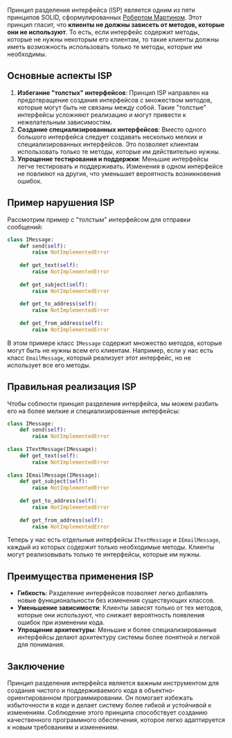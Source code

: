 Принцип разделения интерфейса (ISP) является одним из пяти принципов SOLID, сформулированных [Робертом Мартином](Роберт%20Мартин). Этот принцип гласит, что **клиенты не должны зависеть от методов, которые они не используют**. То есть, если интерфейс содержит методы, которые не нужны некоторым его клиентам, то такие клиенты должны иметь возможность использовать только те методы, которые им необходимы.

## Основные аспекты ISP

1. **Избегание "толстых" интерфейсов**: Принцип ISP направлен на предотвращение создания интерфейсов с множеством методов, которые могут быть не связаны между собой. Такие "толстые" интерфейсы усложняют реализацию и могут привести к нежелательным зависимостям.
2. **Создание специализированных интерфейсов**: Вместо одного большого интерфейса следует создавать несколько мелких и специализированных интерфейсов. Это позволяет клиентам использовать только те методы, которые им действительно нужны.
3. **Упрощение тестирования и поддержки**: Меньшие интерфейсы легче тестировать и поддерживать. Изменения в одном интерфейсе не повлияют на другие, что уменьшает вероятность возникновения ошибок.

## Пример нарушения ISP

Рассмотрим пример с "толстым" интерфейсом для отправки сообщений:

```python
class IMessage:     
	def send(self):        
		raise NotImplementedError     
		
	def get_text(self):        
		raise NotImplementedError     
		
	def get_subject(self):        
		raise NotImplementedError     
		
	def get_to_address(self):        
		raise NotImplementedError     
		
	def get_from_address(self):        
		raise NotImplementedError
```

В этом примере класс `IMessage` содержит множество методов, которые могут быть не нужны всем его клиентам. Например, если у нас есть класс `EmailMessage`, который реализует этот интерфейс, но не использует все его методы.

## Правильная реализация ISP

Чтобы соблюсти принцип разделения интерфейса, мы можем разбить его на более мелкие и специализированные интерфейсы:

```python
class IMessage:     
	def send(self):        
		raise NotImplementedError 
		
class ITextMessage(IMessage):     
	def get_text(self):        
		raise NotImplementedError 
		
class IEmailMessage(IMessage):     
	def get_subject(self):        
		raise NotImplementedError    
		
	def get_to_address(self):        
		raise NotImplementedError    
		
	def get_from_address(self):        
		raise NotImplementedError
```

Теперь у нас есть отдельные интерфейсы `ITextMessage` и `IEmailMessage`, каждый из которых содержит только необходимые методы. Клиенты могут реализовывать только те интерфейсы, которые им нужны.

## Преимущества применения ISP

- **Гибкость**: Разделение интерфейсов позволяет легко добавлять новые функциональности без изменения существующих классов.
- **Уменьшение зависимости**: Клиенты зависят только от тех методов, которые они используют, что снижает вероятность появления ошибок при изменении кода.
- **Упрощение архитектуры**: Меньшие и более специализированные интерфейсы делают архитектуру системы более понятной и легкой для понимания.

## Заключение

Принцип разделения интерфейса является важным инструментом для создания чистого и поддерживаемого кода в объектно-ориентированном программировании. Он помогает избежать избыточности в коде и делает систему более гибкой и устойчивой к изменениям. Соблюдение этого принципа способствует созданию качественного программного обеспечения, которое легко адаптируется к новым требованиям и изменениям.